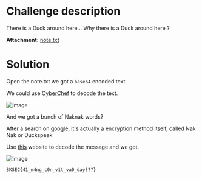# Challenge description
There is a Duck around here... Why there is a Duck around here ?

**Attachment:** [note.txt](Challenge_files/quack/note.txt)
# Solution
Open the note.txt we got a ```base64``` encoded text. 

We could use [CyberChef](https://gchq.github.io/CyberChef/) to decode the text.

![image](https://github.com/user-attachments/assets/bc4aebc0-9cad-4bf4-8388-1b7d0f3aa0c2)

And we got a bunch of Naknak words? 

After a search on google, it's actually a encryption method itself, called Nak Nak or Duckspeak

Use [this](https://www.dcode.fr/nak-nak-duckspeak) website to decode the message and we got.

![image](https://github.com/user-attachments/assets/e1b1e4c8-31be-4df6-a600-0f5b840a6b1c)

```BKSEC{41_m4ng_c0n_v1t_va0_day???}```
